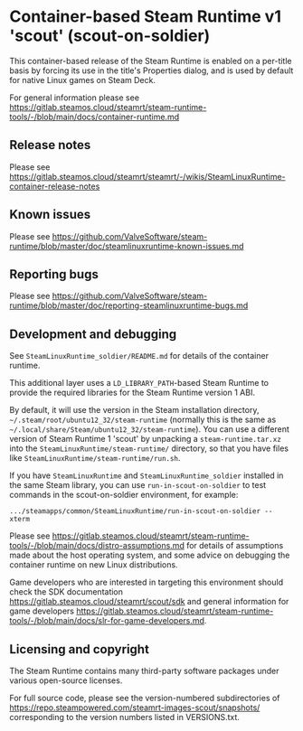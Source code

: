 Container-based Steam Runtime v1 'scout' (scout-on-soldier)
===========================================================

This container-based release of the Steam Runtime is enabled on a
per-title basis by forcing its use in the title's Properties dialog,
and is used by default for native Linux games on Steam Deck.

For general information please see
<https://gitlab.steamos.cloud/steamrt/steam-runtime-tools/-/blob/main/docs/container-runtime.md>

Release notes
-------------

Please see
<https://gitlab.steamos.cloud/steamrt/steamrt/-/wikis/SteamLinuxRuntime-container-release-notes>

Known issues
------------

Please see
<https://github.com/ValveSoftware/steam-runtime/blob/master/doc/steamlinuxruntime-known-issues.md>

Reporting bugs
--------------

Please see
<https://github.com/ValveSoftware/steam-runtime/blob/master/doc/reporting-steamlinuxruntime-bugs.md>

Development and debugging
-------------------------

See `SteamLinuxRuntime_soldier/README.md` for details of the container
runtime.

This additional layer uses a `LD_LIBRARY_PATH`-based Steam Runtime to
provide the required libraries for the Steam Runtime version 1 ABI.

By default, it will use the version in the Steam installation directory,
`~/.steam/root/ubuntu12_32/steam-runtime` (normally this is the same as
`~/.local/share/Steam/ubuntu12_32/steam-runtime`). You can use a different
version of Steam Runtime 1 'scout' by unpacking a `steam-runtime.tar.xz`
into the `SteamLinuxRuntime/steam-runtime/` directory, so that you have
files like `SteamLinuxRuntime/steam-runtime/run.sh`.

If you have `SteamLinuxRuntime` and `SteamLinuxRuntime_soldier` installed
in the same Steam library, you can use `run-in-scout-on-soldier` to test
commands in the scout-on-soldier environment, for example:

    .../steamapps/common/SteamLinuxRuntime/run-in-scout-on-soldier -- xterm

Please see
<https://gitlab.steamos.cloud/steamrt/steam-runtime-tools/-/blob/main/docs/distro-assumptions.md>
for details of assumptions made about the host operating system, and some
advice on debugging the container runtime on new Linux distributions.

Game developers who are interested in targeting this environment should
check the SDK documentation <https://gitlab.steamos.cloud/steamrt/scout/sdk>
and general information for game developers
<https://gitlab.steamos.cloud/steamrt/steam-runtime-tools/-/blob/main/docs/slr-for-game-developers.md>.

Licensing and copyright
-----------------------

The Steam Runtime contains many third-party software packages under
various open-source licenses.

For full source code, please see the version-numbered subdirectories of
<https://repo.steampowered.com/steamrt-images-scout/snapshots/>
corresponding to the version numbers listed in VERSIONS.txt.
